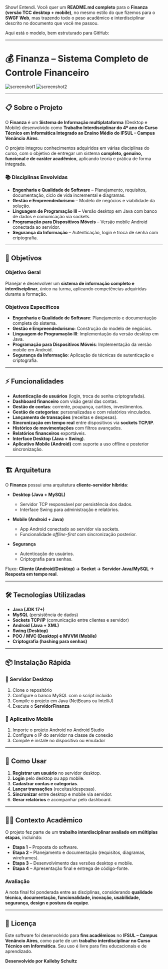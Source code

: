 Show! Entendi. Você quer um **README.md completo** para o **Finanza (versão TCC desktop + mobile)**, no mesmo estilo do que fizemos para o **SWGF Web**, mas trazendo todo o peso acadêmico e interdisciplinar descrito no documento que você me passou.

Aqui está o modelo, bem estruturado para GitHub:

---

# 💰 Finanza – Sistema Completo de Controle Financeiro

![screenshot1](IMAGENS/desktop.png)
![screenshot2](IMAGENS/mobile.png)

---

## 📋 Sobre o Projeto

O **Finanza** é um **Sistema de Informação multiplataforma** (Desktop e Mobile) desenvolvido como **Trabalho Interdisciplinar do 4º ano do Curso Técnico em Informática Integrado ao Ensino Médio do IFSUL – Campus Venâncio Aires**.

O projeto integrou conhecimentos adquiridos em várias disciplinas do curso, com o objetivo de entregar um sistema **completo, genuíno, funcional e de caráter acadêmico**, aplicando teoria e prática de forma integrada.

### 📚 Disciplinas Envolvidas

* **Engenharia e Qualidade de Software** – Planejamento, requisitos, documentação, ciclo de vida incremental e diagramas.
* **Gestão e Empreendedorismo** – Modelo de negócios e viabilidade da solução.
* **Linguagem de Programação III** – Versão desktop em Java com banco de dados e comunicação via sockets.
* **Programação para Dispositivos Móveis** – Versão mobile Android conectada ao servidor.
* **Segurança da Informação** – Autenticação, login e troca de senha com criptografia.

---

## 🎯 Objetivos

### Objetivo Geral

Planejar e desenvolver um **sistema de informação completo e interdisciplinar**, único na turma, aplicando competências adquiridas durante a formação.

### Objetivos Específicos

* **Engenharia e Qualidade de Software**: Planejamento e documentação completa do sistema.
* **Gestão e Empreendedorismo**: Construção do modelo de negócios.
* **Linguagem de Programação III**: Implementação da versão desktop em Java.
* **Programação para Dispositivos Móveis**: Implementação da versão mobile em Android.
* **Segurança da Informação**: Aplicação de técnicas de autenticação e criptografia.

---

## ⚡ Funcionalidades

* **Autenticação de usuários** (login, troca de senha criptografada).
* **Dashboard financeiro** com visão geral das contas.
* **Gestão de contas**: corrente, poupança, cartões, investimentos.
* **Gestão de categorias**: personalizadas e com relatórios vinculados.
* **Lançamento de transações** (receitas e despesas).
* **Sincronização em tempo real** entre dispositivos via **sockets TCP/IP**.
* **Histórico de movimentações** com filtros avançados.
* **Relatórios financeiros** exportáveis.
* **Interface Desktop (Java + Swing)**.
* **Aplicativo Mobile (Android)** com suporte a uso offline e posterior sincronização.

---

## 🏗️ Arquitetura

O **Finanza** possui uma arquitetura **cliente-servidor híbrida**:

* **Desktop (Java + MySQL)**

  * Servidor TCP responsável por persistência dos dados.
  * Interface Swing para administração e relatórios.

* **Mobile (Android + Java)**

  * App Android conectado ao servidor via sockets.
  * Funcionalidade *offline-first* com sincronização posterior.

* **Segurança**

  * Autenticação de usuários.
  * Criptografia para senhas.

Fluxo: **Cliente (Android/Desktop) → Socket → Servidor Java/MySQL → Resposta em tempo real**.

---

## 🛠️ Tecnologias Utilizadas

* **Java (JDK 17+)**
* **MySQL** (persistência de dados)
* **Sockets TCP/IP** (comunicação entre clientes e servidor)
* **Android (Java + XML)**
* **Swing (Desktop)**
* **POO / MVC (Desktop) e MVVM (Mobile)**
* **Criptografia (hashing para senhas)**

---

## 📦 Instalação Rápida

### 🔹 Servidor Desktop

1. Clone o repositório
2. Configure o banco MySQL com o script incluído
3. Compile o projeto em Java (NetBeans ou IntelliJ)
4. Execute o **ServidorFinanza**

### 🔹 Aplicativo Mobile

1. Importe o projeto Android no Android Studio
2. Configure o IP do servidor na classe de conexão
3. Compile e instale no dispositivo ou emulador

---

## 📖 Como Usar

1. **Registrar um usuário** no servidor desktop.
2. **Login** pelo desktop ou app mobile.
3. **Cadastrar contas e categorias**.
4. **Lançar transações** (receitas/despesas).
5. **Sincronizar** entre desktop e mobile via servidor.
6. **Gerar relatórios** e acompanhar pelo dashboard.

---

## 👨‍🏫 Contexto Acadêmico

O projeto fez parte de um **trabalho interdisciplinar avaliado em múltiplas etapas**, incluindo:

* **Etapa 1** – Proposta do software.
* **Etapa 2** – Planejamento e documentação (requisitos, diagramas, wireframes).
* **Etapa 3** – Desenvolvimento das versões desktop e mobile.
* **Etapa 4** – Apresentação final e entrega de código-fonte.

### Avaliação

A nota final foi ponderada entre as disciplinas, considerando **qualidade técnica, documentação, funcionalidade, inovação, usabilidade, segurança, design e postura da equipe**.

---

## 📄 Licença

Este software foi desenvolvido para **fins acadêmicos** no **IFSUL – Campus Venâncio Aires**, como parte de um **trabalho interdisciplinar no Curso Técnico em Informática**.
Seu uso é livre para fins educacionais e de aprendizado.

**Desenvolvido por Kalleby Schultz**
